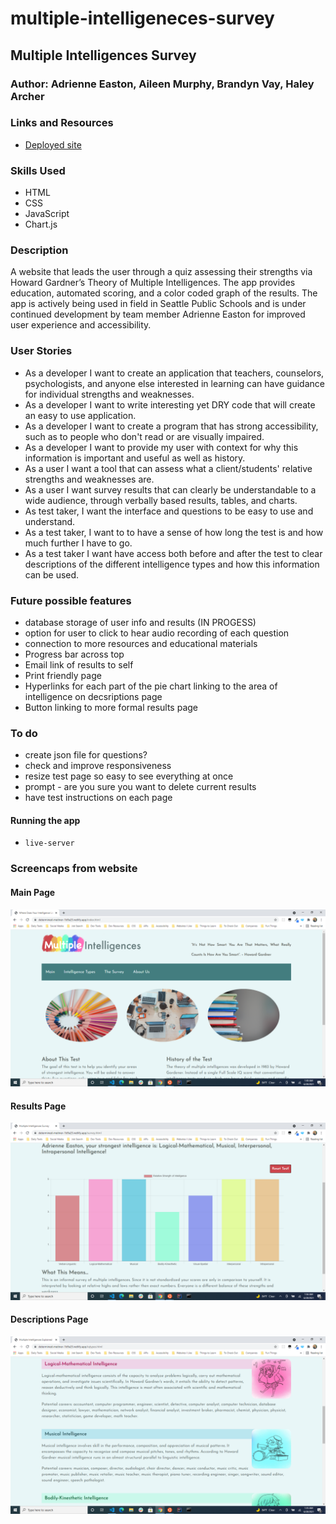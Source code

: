 # multiple-intelligeneces-survey

## Multiple Intelligences Survey

### Author: Adrienne Easton, Aileen Murphy, Brandyn Vay, Haley Archer

### Links and Resources
* [Deployed site](https://determined-meitner-1b9a23.netlify.com)

### Skills Used
* HTML
* CSS
* JavaScript
* Chart.js

### Description
A website that leads the user through a quiz assessing their strengths via Howard Gardner’s Theory of Multiple Intelligences. The app provides education, automated scoring, and a color coded graph of the results. The app is actively being used in field in Seattle Public Schools and is under continued development by team member Adrienne Easton for improved user experience and accessibility.

### User Stories
* As a developer I want to create an application that teachers, counselors, psychologists, and anyone else interested in learning can have guidance for individual strengths and weaknesses.
* As a developer I want to write interesting yet DRY code that will create an easy to use application.  
* As a developer I want to create a program that has strong accessibility, such as to people who don't read or are visually impaired. 
* As a developer I want to provide my user with context for why this information is important and useful as well as history.
* As a user I want a tool that can assess what a client/students' relative strengths and weaknesses are.
* As a user I want survey results that can clearly be understandable to a wide audience, through verbally based results, tables, and charts. 
* As test taker, I want the interface and questions to be easy to use and understand. 
* As a test taker, I want to to have a sense of how long the test is and how much further I have to go. 
* As a test taker I want have access both before and after the test to clear descriptions of the different intelligence types and how this information can be used.

### Future possible features
* database storage of user info and results (IN PROGESS)
* option for user to click to hear audio recording of each question
* connection to more resources and educational materials
* Progress bar across top
* Email link  of results to self
* Print friendly page
* Hyperlinks for each part of the pie chart linking to the area of intelligence on decsriptions page
* Button linking to more formal results page 

### To do
* create json file for questions?
* check and improve responsiveness
* resize test page so easy to see everything at once
* prompt - are you sure you want to delete current results
* have test instructions on each page

#### Running the app
* `live-server`

### Screencaps from website
#### Main Page
![Main Page](/public/img/screencap-main.png)
#### Results Page
![Results Page](/public/img/screencap-results.png)
#### Descriptions Page
![Descriptions Page](/public/img/screencap-descriptions.png)

